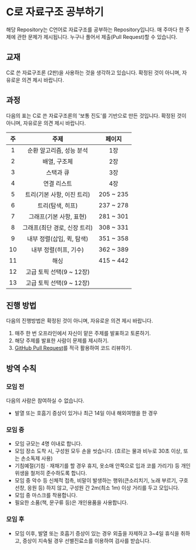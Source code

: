 # C로 자료구조 공부하기

해당 Repository는 C언어로 자료구조를 공부하는 Repository입니다. 매 주마다 한 주제에 관한 문제가 제시됩니다. 누구나 풀어서 제출(Pull Request)할 수 있습니다.

## 교재

C로 쓴 자료구조론 (2판)을 사용하는 것을 생각하고 있습니다. 확정된 것이 아니며, 자유로운 의견 제시 바랍니다.

## 과정

다음의 표는 C로 쓴 자료구조론의 '보통 진도'를 기반으로 만든 것입니다. 확정된 것이 아니며, 자유로운 의견 제시 바랍니다.

|  주  |             주제             |  페이지   |
| :--: | :--------------------------: | :-------: |
|  1   |   순환 알고리즘, 성능 분석   |    1장    |
|  2   |         배열, 구조체         |    2장    |
|  3   |          스택과 큐           |    3장    |
|  4   |         연결 리스트          |    4장    |
|  5   |  트리(기본 사항, 이진 트리)  | 205 ~ 235 |
|  6   |       트리(탐색, 히프)       | 237 ~ 278 |
|  7   |   그래프(기본 사항, 표현)    | 281 ~ 301 |
|  8   | 그래프(최단 경로, 신장 트리) | 308 ~ 331 |
|  9   |  내부 정렬(삽입, 퀵, 탐색)   | 351 ~ 358 |
|  10  |    내부 정렬(히프, 기수)     | 362 ~ 389 |
|  11  |             해싱             | 415 ~ 442 |
|  12  |   고급 토픽 선택(9 ~ 12장)   |           |
|  13  |   고급 토픽 선택(9 ~ 12장)   |           |

## 진행 방법

다음의 진행방법은 확정된 것이 아니며, 자유로운 의견 제시 바랍니다.

1. 매주 한 번 오프라인에서 자신이 맡은 주제를 발표하고 토론하기.
2. 해당 주제를 발표한 사람이 문제를 제시하기.
3. [GitHub Pull Request](https://mansukim1125.github.io/2020/06/20/code-review-guide-for-github.html)를 적극 활용하여 코드 리뷰하기.

## 방역 수칙

### 모임 전

다음의 사람은 참여하실 수 없습니다.

- 발열 또는 호흠기 증상이 있거나 최근 14일 이내 해외여행을 한 경우

### 모임 중

- 모임 규모는 4명 이내로 합니다.
- 모임 장소 도착 시, 구성원 모두 손을 씻습니다. (흐르는 물과 비누로 30초 이상, 또는 손소독제 사용)
- 기침예절(기침ㆍ재채기를 할 경우 휴지, 옷소매 안쪽으로 입과 코를 가리기) 등 개인위생을 철저히 준수하도록 합니다.
- 모임 중 악수 등 신체적 접촉, 비말이 발생하는 행위(큰소리치기, 노래 부르기, 구호 선창, 응원 등) 하지 않고, 구성원 간 2m(최소 1m) 이상 거리를 두고 모입니다.
- 모임 중 마스크를 착용합니다.
- 필요한 소품(책, 문구류 등)은 개인용품을 사용합니다.

### 모임 후

- 모임 이후, 발열 또는 호흡기 증상이 있는 경우 외출을 자제하고 3~4일 휴식을 취하고, 증상이 지속될 경우 선별진료소를 이용하여 검사를 받습니다.
